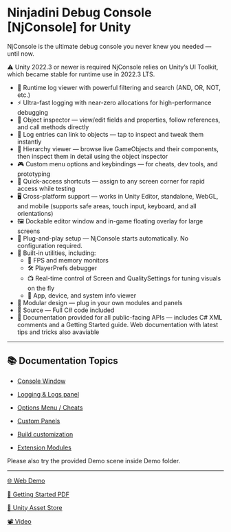 # Ninjadini Debug Console [NjConsole] for Unity

NjConsole is the ultimate debug console you never knew you needed — until now.

⚠️ Unity 2022.3 or newer is required
NjConsole relies on Unity’s UI Toolkit, which became stable for runtime use in 2022.3 LTS.

- 📜 Runtime log viewer with powerful filtering and search (AND, OR, NOT, etc.)
- ⚡ Ultra-fast logging with near-zero allocations for high-performance debugging
- 🧩 Object inspector — view/edit fields and properties, follow references, and call methods directly
- 📜 Log entries can link to objects — tap to inspect and tweak them instantly
- 🧭 Hierarchy viewer — browse live GameObjects and their components, then inspect them in detail using the object inspector
- 🎮 Custom menu options and keybindings — for cheats, dev tools, and prototyping
- 🎯 Quick-access shortcuts — assign to any screen corner for rapid access while testing
- 🖥️ Cross-platform support — works in Unity Editor, standalone, WebGL, and mobile (supports safe areas, touch input, keyboard, and all orientations)
- 🖼️ Dockable editor window and in-game floating overlay for large screens
- 🚀 Plug-and-play setup — NjConsole starts automatically. No configuration required.
- 🧰 Built-in utilities, including:
    - 🎯 FPS and memory monitors
    - 🛠️ PlayerPrefs debugger
    - 📺 Real-time control of Screen and QualitySettings for tuning visuals on the fly
    - 📱 App, device, and system info viewer
- 🧱 Modular design — plug in your own modules and panels
- 🧾 Source — Full C# code included
- 📘 Documentation provided for all public-facing APIs — includes C# XML comments and a Getting Started guide. Web documentation with latest tips and tricks also avaviable
---

## 📚 Documentation Topics

- [Console Window](consolewindow.md)  

- [Logging & Logs panel](logging.md)  

- [Options Menu / Cheats](optionsmenu.md)  

- [Custom Panels](custompanels.md)  

- [Build customization](buildcustomization.md)  

- [Extension Modules](extensionmodules.md)

Please also try the provided Demo scene inside Demo folder.

---

[🌐 Web Demo](https://njconsole.ninjadini.com/demo/)

[🚀 Getting Started PDF](GettingStarted.pdf)  


[🛒 Unity Asset Store](https://assetstore.unity.com/packages/slug/319982)


[📽️ Video](https://www.youtube.com/watch?v=IIqtMWJkTIY)